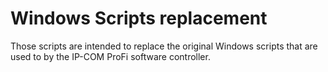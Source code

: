 # Windows Scripts replacement

Those scripts are intended to replace the original Windows scripts that are used to by the IP-COM ProFi software controller. 
